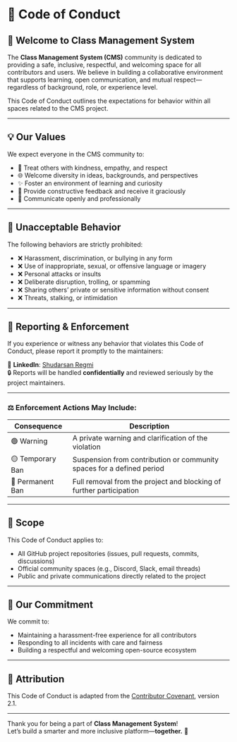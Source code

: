 # 📜 Code of Conduct

## 👋 Welcome to Class Management System

The **Class Management System (CMS)** community is dedicated to providing a safe, inclusive, respectful, and welcoming space for all contributors and users. We believe in building a collaborative environment that supports learning, open communication, and mutual respect—regardless of background, role, or experience level.

This Code of Conduct outlines the expectations for behavior within all spaces related to the CMS project.

---

## 💡 Our Values

We expect everyone in the CMS community to:

- 🤝 Treat others with kindness, empathy, and respect  
- 🌐 Welcome diversity in ideas, backgrounds, and perspectives  
- ✨ Foster an environment of learning and curiosity  
- 📝 Provide constructive feedback and receive it graciously  
- 💬 Communicate openly and professionally  

---

## 🚫 Unacceptable Behavior

The following behaviors are strictly prohibited:

- ❌ Harassment, discrimination, or bullying in any form  
- ❌ Use of inappropriate, sexual, or offensive language or imagery  
- ❌ Personal attacks or insults  
- ❌ Deliberate disruption, trolling, or spamming  
- ❌ Sharing others’ private or sensitive information without consent  
- ❌ Threats, stalking, or intimidation  

---

## 🙋 Reporting & Enforcement

If you experience or witness any behavior that violates this Code of Conduct, please report it promptly to the maintainers:

🔗 **LinkedIn**: [Shudarsan Regmi](https://www.linkedin.com/in/ShudarsanRegmi/)  
🔒 Reports will be handled **confidentially** and reviewed seriously by the project maintainers.

---

### ⚖️ Enforcement Actions May Include:

| Consequence       | Description                                                                 |
|-------------------|-----------------------------------------------------------------------------|
| 🟢 Warning         | A private warning and clarification of the violation                        |
| 🟡 Temporary Ban   | Suspension from contribution or community spaces for a defined period       |
| 🔴 Permanent Ban   | Full removal from the project and blocking of further participation         |

---

## 👥 Scope

This Code of Conduct applies to:

- All GitHub project repositories (issues, pull requests, commits, discussions)  
- Official community spaces (e.g., Discord, Slack, email threads)  
- Public and private communications directly related to the project  

---

## 🤝 Our Commitment

We commit to:

- Maintaining a harassment-free experience for all contributors  
- Responding to all incidents with care and fairness  
- Building a respectful and welcoming open-source ecosystem  

---

## 📝 Attribution

This Code of Conduct is adapted from the [Contributor Covenant](https://www.contributor-covenant.org/version/2/1/code_of_conduct.html), version 2.1.

---

Thank you for being a part of **Class Management System**!  
Let’s build a smarter and more inclusive platform—**together.** 🚀


